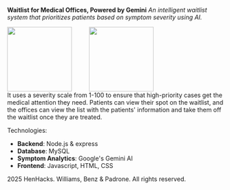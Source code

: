 **Waitlist for Medical Offices, Powered by Gemini**
_An intelligent waitlist system that prioritizes patients based on symptom severity using AI._ 

<div style="display: flex; gap: 40px; align-items: center;">
    <img src="https://github.com/user-attachments/assets/a0037b12-a6d0-49c1-ba10-c642c6d75da4" width="150">
    <img src="https://github.com/user-attachments/assets/85ec9cc7-6c4e-4988-b2c5-b0852ca60bff" width="150">
</div>
It uses a severity scale from 1-100 to ensure that high-priority cases get the medical attention they need.
Patients can view their spot on the waitlist, and the offices can view the list with the patients' information and take them off the waitlist once they are treated.

Technologies:
- **Backend**: Node.js & express
- **Database**: MySQL
- **Symptom Analytics**: Google's Gemini AI
- **Frontend**: Javascript, HTML, CSS

2025 HenHacks. Williams, Benz & Padrone. All rights reserved.


